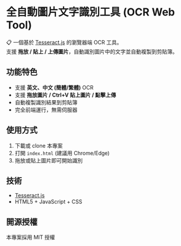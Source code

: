 # 全自動圖片文字識別工具 (OCR Web Tool)

📋 一個基於 [Tesseract.js](https://github.com/naptha/tesseract.js) 的瀏覽器端 OCR 工具。  
支援 **拖放 / 貼上 / 上傳圖片**，自動識別圖片中的文字並自動複製到剪貼簿。  

## 功能特色
- 支援 **英文、中文 (簡體/繁體)** OCR
- 支援 **拖放圖片 / Ctrl+V 貼上圖片 / 點擊上傳**
- 自動複製識別結果到剪貼簿
- 完全前端運行，無需伺服器

## 使用方式
1. 下載或 clone 本專案
2. 打開 `index.html` (建議用 Chrome/Edge)
3. 拖放或貼上圖片即可開始識別

## 技術
- [Tesseract.js](https://github.com/naptha/tesseract.js)
- HTML5 + JavaScript + CSS

## 開源授權
本專案採用 MIT 授權
